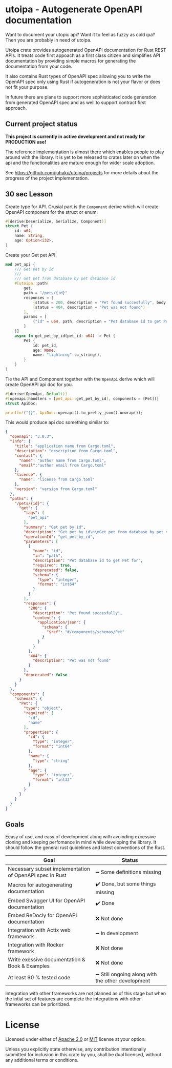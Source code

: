 # utoipa - Autogenerate OpenAPI documentation

Want to document your utopic api? Want it to feel as fuzzy as cold ipa? Then you are probably in need of utoipa.  

Utoipa crate provides autogenerated OpenAPI documentation for Rust REST APIs. It treats code first appoach as a
first class citizen and simplifies API documentation by providing simple macros for generating the 
documentation from your code. 

It also contains Rust types of OpenAPI spec allowing you to write the OpenAPI spec only using Rust if
autogeneration is not your flavor or does not fit your purpose. 

In future there are plans to support more sophisticated code generation from generated OpenAPI spec and as well 
to support contract first approach.

## Current project status

**This project is currently in active development and not ready for PRODUCTION use!** 

The reference implementation is almost there which enables people to play around with the library. It is yet to be released to crates later on when the api and the functionalities are mature enough for wider scale adoption. 

See https://github.com/juhaku/utoipa/projects for more details about the progress of the project implementation.

## 30 sec Lesson

Create type for API. Crusial part is the `Component` derive which will create OpenAPI component for the struct or enum. 
```rust
#[derive(Deserialize, Serialize, Component)]
struct Pet {
    id: u64,
    name: String,
    age: Option<i32>,
}
```

Create your Get pet API.
```rust
mod pet_api {
    /// Get pet by id
    ///
    /// Get pet from database by pet database id  
    #[utoipa::path(
        get,
        path = "/pets/{id}"
        responses = [
            (status = 200, description = "Pet found succesfully", body = Pet),
            (status = 404, description = "Pet was not found")
        ],
        params = [
            ("id" = u64, path, description = "Pet database id to get Pet for"),
        ]
    )]
    async fn get_pet_by_id(pet_id: u64) -> Pet {
        Pet {
            id: pet_id,
            age: None,
            name: "lightning".to_string(),
        }
    }
}
```

Tie the API and Component together with the `OpenApi` derive which will create OpenAPI api doc for you.
```rust
#[derive(OpenApi, Default)]
#[openapi(handlers = [pet_api::get_pet_by_id], components = [Pet])]
struct ApiDoc;

println!("{}", ApiDoc::openapi().to_pretty_json().unwrap());
```

This would produce api doc something similar to:
```json
{
  "openapi": "3.0.3",
  "info": {
    "title": "application name from Cargo.toml",
    "description": "description from Cargo.toml",
    "contact": {
      "name": "author name from Cargo.toml",
      "email":"author email from Cargo.toml"
    },
    "licence": {
      "name": "license from Cargo.toml"
    },
    "version": "version from Cargo.toml"
  },
  "paths": {
    "/pets/{id}": {
      "get": {
        "tags": [
          "pet_api"
        ],
        "summary": "Get pet by id",
        "description": "Get pet by id\n\nGet pet from database by pet database id\n",
        "operationId": "get_pet_by_id",
        "parameters": [
          {
            "name": "id",
            "in": "path",
            "description": "Pet database id to get Pet for",
            "required": true,
            "deprecated": false,
            "schema": {
              "type": "integer",
              "format": "int64"
            }
          }
        ],
        "responses": {
          "200": {
            "description": "Pet found succesfully",
            "content": {
              "application/json": {
                "schema": {
                  "$ref": "#/components/schemas/Pet"
                }
              }
            }
          },
          "404": {
            "description": "Pet was not found"
          }
        },
        "deprecated": false
      }
    }
  },
  "components": {
    "schemas": {
      "Pet": {
        "type": "object",
        "required": [
          "id",
          "name"
        ],
        "properties": {
          "id": {
            "type": "integer",
            "format": "int64"
          },
          "name": {
            "type": "string"
          },
          "age": {
            "type": "integer",
            "format": "int32"
          }
        }
      }
    }
  }
}
```

## Goals

Eeasy of use, and easy of development along with avoinding excessive cloning and keeping perfomance in 
mind while developing the library. It should follow the general rust quidelines and latest conventions 
of the Rust.  

Goal|Status
-|-
Necessary subset implementation of OpenAPI spec in Rust| :heavy_minus_sign: Some definitions missing
Macros for autogenerating documentation | :heavy_check_mark: Done, but some things missing 
Embed Swagger UI for OpenAPI documentation | :heavy_check_mark: Done
Embed ReDocly for OpenAPI documentation | :x: Not done 
Integration with Actix web framework | :heavy_minus_sign: In development
Integration with Rocker framework | :x: Not done
Write exessive documentation & Book & Examples | :x: Not done
At least 90 % tested code | :heavy_minus_sign: Still ongoing along with the other development

Integration with other frameworks are not planned as of this stage but when the intial set of features are 
complete the integrations with other frameworks can be prioritized.

# License

Licensed under either of [Apache 2.0](LICENSE-APACHE) or [MIT](LICENSE-MIT) license at your option.

Unless you explicitly state otherwise, any contribution intentionally submitted for inclusion in this crate 
by you, shall be dual licensed, without any additional terms or conditions. 
